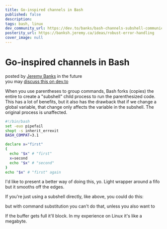 ```yaml
---
title: Go-inspired channels in Bash
published: false
description: 
tags: bash, linux
dev_community_url: https://dev.to/banks/bash-channels-subshell-communication-4p6h-temp-slug-5552669?preview=3b2770d1bddcafeef41b23fc68799efa4962e2c2bd534781581d191ac7986c6142bd8af51032b756ba3521898361fff441bab593e6fee565c6672591
posterity_url: https://banksh.jeremy.ca/ideas/robust-error-handling
cover_image: null
---
```


Go-inspired channels in Bash
============================

posted by [Jeremy Banks] in the future  
you may [discuss this on dev.to][dev.to]

  [Jeremy Banks]: mailto:_@jeremy.ca
  [dev.to]: https://dev.to/banks/bash-channels-7d1-temp-slug-7698223?preview=22669ce95aeffdcc274331a05d2f895c29e3d32f9fda0c1f0879e9ca0ad680d1176385c3b45475a3c3191f12b9b756d8f52a5726b29c521d7fda8a31
  [canonical]: https://banksh.jeremy.ca/ideas/channels
  [tags]: # (#bash #linux #tutorial)

When you use parentheses to group commands, Bash forks (copies) the entire to create a "subshell" child process to run the parenthesized code. This has a lot of benefits, but it also has the drawback that if we change a global variable, that change only affects the variable in the subshell. The original process is unaffected.

```bash
#!/bin/bash
set -euo pipefail
shopt -s inherit_errexit
BASH_COMPAT=3.1

declare x="first"
(
  echo "$x" # "first"
  x=second
  echo "$x" # "second"
)
echo "$x" # "first" again
```

I'd like to present a better way of doing this, yo. Light wrapper around
a fifo but it smooths off the edges.

If you're just using a subshell directly, like above, you could do this:

but with command substitution you can't do that, unless you also want to

If the buffer gets full it'll block.
In my experience on Linux it's like a megabyte.
